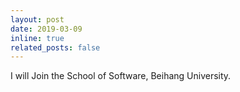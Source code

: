 ```yaml
---
layout: post
date: 2019-03-09
inline: true
related_posts: false
---
```


I will Join the School of Software, Beihang University.
